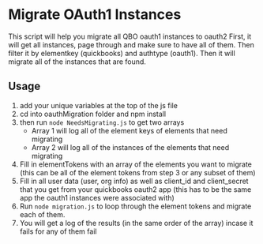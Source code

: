 # Migrate OAuth1 Instances
This script will help you migrate all QBO oauth1 instances to oauth2
First, it will get all instances, page through and make sure to have all of them. Then
filter it by elementkey (quickbooks) and authtype (oauth1). Then it will migrate all of the instances
that are found.

## Usage
1. add your unique variables at the top of the js file
2. cd into oauthMigration folder and npm install
3. then run `node NeedsMigrating.js` to get two arrays
    * Array 1 will log all of the element keys of elements that need migrating
    * Array 2 will log all of the instances of the elements that need migrating
4. Fill in elementTokens with an array of the elements you want to migrate (this can be all of the element tokens from step 3 or any subset of them)
5. Fill in all user data (user, org info) as well as client_id and client_secret that you get from your quickbooks oauth2 app (this has to be the same app the oauth1 instances were associated with)
6. Run `node migration.js` to loop through the element tokens and migrate each of them.
7. You will get a log of the results (in the same order of the array) incase it fails for any of them fail
